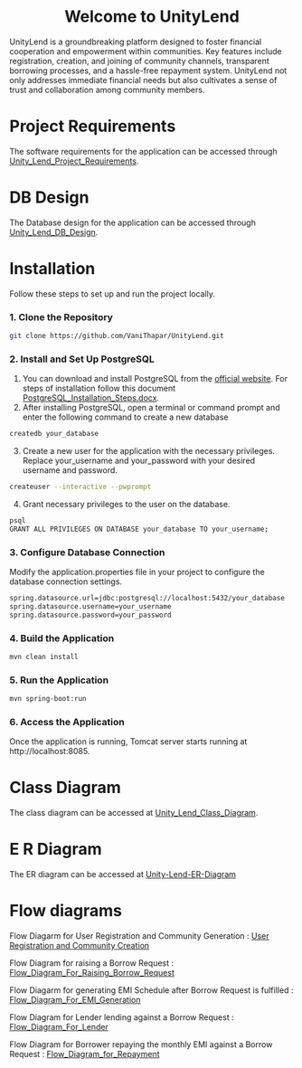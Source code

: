 # <div align="center">Welcome to UnityLend</div>

UnityLend is a groundbreaking platform designed to foster financial cooperation and empowerment within communities. Key features include registration, creation, and joining of community channels, transparent borrowing processes, and a hassle-free repayment system. UnityLend not only addresses immediate financial needs but also cultivates a sense of trust and collaboration among community members.

# Project Requirements
The software requirements for the application can be accessed through [Unity_Lend_Project_Requirements](https://github.com/VaniThapar/UnityLend/files/14396972/unity_lend.docx).

# DB Design
The Database design for the application can be accessed through [Unity_Lend_DB_Design](https://docs.google.com/document/d/1yztmCw-_h2KMAJjfsULA9HYDZTXnV1R2zH4husLGwB4/edit).

# Installation

Follow these steps to set up and run the project locally.

### 1. Clone the Repository
```bash
git clone https://github.com/VaniThapar/UnityLend.git
```
### 2. Install and Set Up PostgreSQL
1. You can download and install PostgreSQL from the [official website](https://www.postgresql.org/). For steps of installation follow this document [PostgreSQL_Installation_Steps.docx](https://github.com/VaniThapar/UnityLend/files/14628883/PostgreSQL_Installation_Steps.docx).
2. After installing PostgreSQL, open a terminal or command prompt and enter the following command to create a new database
```bash
createdb your_database
```
3. Create a new user for the application with the necessary privileges. Replace your_username and your_password with your desired username and password.
```bash
createuser --interactive --pwprompt
```
4. Grant necessary privileges to the user on the database.
```bash
psql
GRANT ALL PRIVILEGES ON DATABASE your_database TO your_username;
```
### 3. Configure Database Connection
Modify the application.properties file in your project to configure the database connection settings.
```bash
spring.datasource.url=jdbc:postgresql://localhost:5432/your_database
spring.datasource.username=your_username
spring.datasource.password=your_password
```
### 4. Build the Application
```bash
mvn clean install
```
### 5. Run the Application
```bash
mvn spring-boot:run
```
### 6. Access the Application
Once the application is running, Tomcat server starts running at http://localhost:8085.

# Class Diagram
The class diagram can be accessed at [Unity_Lend_Class_Diagram](https://drive.google.com/file/d/1etFI_mWnXqV1lAzYVuepEDqdyavemlht/view).

# E R Diagram

The ER diagram can be accessed at [Unity-Lend-ER-Diagram](https://github.com/VaniThapar/UnityLend/files/14731925/Unity-Lend-EER-Diagram.pdf)

# Flow diagrams
Flow Diagarm for User Registration and Community Generation : [User Registration and Community Creation](https://github.com/VaniThapar/UnityLend/files/14731893/User.Registration.and.Community.Creation-Page-2.drawio.pdf)
 
Flow Diagram for raising a Borrow Request : [Flow_Diagram_For_Raising_Borrow_Request](https://github.com/VaniThapar/UnityLend/files/14731894/Flow_Diagram_For_Raising_Borrow_Request.drawio.pdf)

Flow Diagarm for generating EMI Schedule after Borrow Request is fulfilled : [Flow_Diagram_For_EMI_Generation](https://github.com/VaniThapar/UnityLend/files/14731899/Flow_Diagram_For_Lender.drawio.pdf)

Flow Diagram for Lender lending against a Borrow Request : [Flow_Diagram_For_Lender](https://github.com/VaniThapar/UnityLend/files/14731912/Flow_Diagram_For_Lender.drawio.pdf)

Flow Diagram for Borrower repaying the monthly EMI against a Borrow Request : [Flow_Diagram_for_Repayment](https://github.com/VaniThapar/UnityLend/files/14731900/Flow_Diagram_for_Repayment.drawio.pdf)




